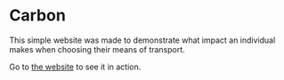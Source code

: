# Carbon

This simple website was made to demonstrate what impact an individual makes when choosing their means of transport.

Go to [the website](https://egga.github.io/carbon/) to see it in action.